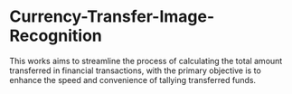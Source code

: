 # Currency-Transfer-Image-Recognition
This works aims to streamline the process of calculating the total amount transferred in financial transactions, with the primary objective is to enhance the speed and convenience of tallying transferred funds.
